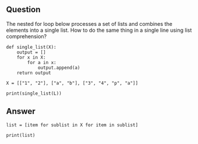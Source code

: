 ## Question

The nested for loop below processes a set of lists and combines the elements into a single list. How to do the same thing in a single line using list comprehension?

    def single_list(X):
        output = []
        for x in X:
            for a in x:
                output.append(a)
        return output

    X = [["1", "2"], ["a", "b"], ["3", "4", "p", "a"]]

    print(single_list(L))

## Answer

    list = [item for sublist in X for item in sublist]

    print(list)
